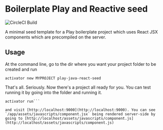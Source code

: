 # Boilerplate Play and Reactive seed

![CircleCI Build](https://circleci.com/gh/philihp/play-java-react-seed.png?circle-token=:circle-token)

A minimal seed template for a Play boilerplate project which uses React JSX components
which are precompiled on the server.

## Usage

At the command line, go to the dir where you want your project folder to be created and run

```activator new MYPROJECT play-java-react-seed```

That's all. Seriously. Now there's a project all ready for you. You can test running it by going into the folder and running it.

```cd MYPROJECT
activator run```

and visit [http://localhost:9000](http://localhost:9000). You can see `/app/assets/javascripts/component.jsx` being rendered server-side by going to [http://localhost/assets/javascripts/component.js](http://localhost/assets/javascripts/component.js)
